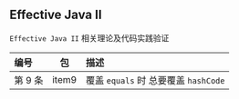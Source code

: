 
## Effective Java II 

`Effective Java II` 相关理论及代码实践验证
    
| 编号 | 包 | 描述 |
| :---- |:----: | :---- |
| 第 9 条 | item9 | 覆盖 `equals` 时 总要覆盖 `hashCode` |
 

 

   
 
